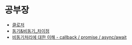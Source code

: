 # 공부장

- [클로저](study_JavaScript/closure.md)
- [동기&비동기\_차이점](study_JavaScript/synchronous_asynchronous.md)
- [비동기처리에 대한 이해 - callback / promise / async/await](study_JavaScript/asynchronous.md)
